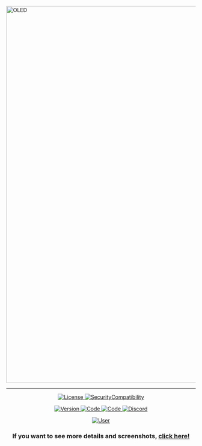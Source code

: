 <p align="center">
	<p>
		<img src= "https://i.imgur.com/lgU7FWt.png" alt="OLED" width="999"/>
	</p>
</p>

---

<p align="center">
<a href="https://github.com/SKAREZ/oled-gui/blob/main/LICENSE">
<img alt="License" src="https://img.shields.io/badge/📜 LICENSE-0D1117?style=for-the-badge">
</a>
<a href="https://github.com/SKAREZ/oled-gui/issues">
<img alt="SecurityCompatibility" src="https://img.shields.io/badge/⚠️ ISSUES-0D1117?style=for-the-badge">
</a>


<p align="center">
<a href="https://github.com/SKAREZ/oled-gui/releases">
<img alt="Version" src="https://img.shields.io/badge/v1.0.3-2C3237?style=for-the-badge&logo=github&logoColor=FFFFFF">
</a>
<a href="https://modrinth.com/resourcepack/oled-gui/">
<img alt="Code" src="https://img.shields.io/badge/MODRINTH-16181C?style=for-the-badge&logo=Modrinth&logoColor=1DB96A">
</a>
<a href="https://curseforge.com/minecraft/texture-packs/oled-gui/">
<img alt="Code" src="https://img.shields.io/badge/CURSEFORGE-0D0D0D?style=for-the-badge&logo=CURSEFORGE&logoColor=F16436">
</a>
<a href="https://discord.gg/jRaEsgNys3">
<img alt="Discord" src="https://img.shields.io/badge/DISCORD-304090?style=for-the-badge&logo=Discord&logoColor=FFFFFF">
</a>
<p align="center">
<a href="https://twitter.com/SKAREZ_Z">
<img alt="User" src="https://img.shields.io/badge/MADE WITH ❤ BY SKAREZ-FF5050?style=for-the-badge">
</a>
</p>

<h3 align="center">

If you want to see more details and screenshots, [click here!](https://modrinth.com/resourcepack/oled-gui/gallery)

</h3>
